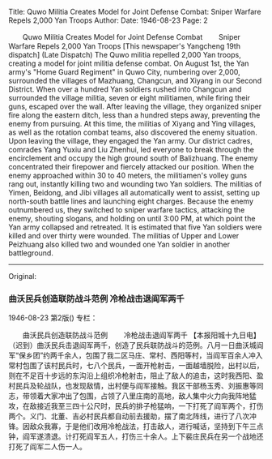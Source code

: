 Title: Quwo Militia Creates Model for Joint Defense Combat: Sniper Warfare Repels 2,000 Yan Troops
Author: 
Date: 1946-08-23
Page: 2

　　Quwo Militia Creates Model for Joint Defense Combat
　　Sniper Warfare Repels 2,000 Yan Troops
    [This newspaper's Yangcheng 19th dispatch] (Late Dispatch) The Quwo militia repelled 2,000 Yan troops, creating a model for joint militia defense combat. On August 1st, the Yan army's "Home Guard Regiment" in Quwo City, numbering over 2,000, surrounded the villages of Mazhuang, Changcun, and Xiyang in our Second District. When over a hundred Yan soldiers rushed into Changcun and surrounded the village militia, seven or eight militiamen, while firing their guns, escaped over the wall. After leaving the village, they organized sniper fire along the eastern ditch, less than a hundred steps away, preventing the enemy from pursuing. At this time, the militias of Xiyang and Ying villages, as well as the rotation combat teams, also discovered the enemy situation. Upon leaving the village, they engaged the Yan army. Our district cadres, comrades Yang Yuxiu and Liu Zhenhui, led everyone to break through the encirclement and occupy the high ground south of Balizhuang. The enemy concentrated their firepower and fiercely attacked our position. When the enemy approached within 30 to 40 meters, the militiamen's volley guns rang out, instantly killing two and wounding two Yan soldiers. The militias of Yimen, Beidong, and Jibi villages all automatically went to assist, setting up north-south battle lines and launching eight charges. Because the enemy outnumbered us, they switched to sniper warfare tactics, attacking the enemy, shouting slogans, and holding on until 3:00 PM, at which point the Yan army collapsed and retreated. It is estimated that five Yan soldiers were killed and over thirty were wounded. The militias of Upper and Lower Peizhuang also killed two and wounded one Yan soldier in another battleground.



<hr /> 

Original: 


### 曲沃民兵创造联防战斗范例  冷枪战击退阎军两千

1946-08-23
第2版()
专栏：

　　曲沃民兵创造联防战斗范例
　　冷枪战击退阎军两千
    【本报阳城十九日电】（迟到）曲沃民兵击退阎军两千，创造了民兵联防战斗的范例。八月一日曲沃城阎军“保乡团”约两千余人，包围了我二区马庄、常村、西阳等村，当阎军百余人冲入常村包围了该村民兵时，七八个民兵，一面开枪射击，一面越墙脱险，出村以后，则在不足百十步远的东沟沿上组织冷枪射击，阻止了敌人的追击，这时我西阳、盈村民兵及轮战队，也发现敌情，出村便与阎军接触。我区干部杨玉秀、刘振惠等同志，带领着大家冲出了包围，占领了八里庄南的高地，敌人集中火力向我阵地猛攻，在敌接近我至三四十公尺时，民兵的排子枪猛响，一下打死了阎军两个，打伤两个。义门、北董、吉必村民兵都自动前去援助，摆了南北阵线，进行了八次冲锋。因敌众我寡，于是他们改用冷枪战法，打击敌人，进行喊话，坚持到下午三点钟，阎军遂溃退。计打死阎军五人，打伤三十余人。上下裴庄民兵在另一个战地还打死了阎军二人伤一人。
